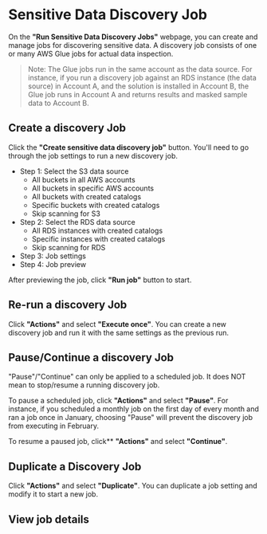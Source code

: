 
# Sensitive Data Discovery Job

On the **"Run Sensitive Data Discovery Jobs"** webpage, you can create and manage jobs for discovering sensitive data. A discovery job consists of one or many AWS Glue jobs for actual data inspection.

> Note: The Glue jobs run in the same account as the data source. For instance, if you run a discovery job against an RDS instance (the data source) in Account A, and the solution is installed in Account B, the Glue job runs in Account A and returns results and masked sample data to Account B.

## Create a discovery Job
Click the **"Create sensitive data discovery job"** button. You'll need to go through the job settings to run a new discovery job.

- Step 1: Select the S3 data source
    - All buckets in all AWS accounts
    - All buckets in specific AWS accounts
    - All buckets with created catalogs
    - Specific buckets with created catalogs
    - Skip scanning for S3
- Step 2: Select the RDS data source
    - All RDS instances with created catalogs
    - Specific instances with created catalogs
    - Skip scanning for RDS
- Step 3: Job settings
- Step 4: Job preview

After previewing the job, click **"Run job"** button to start.

## Re-run a discovery Job
Click **"Actions"** and select **"Execute once"**. You can create a new discovery job and run it with the same settings as the previous run.

## Pause/Continue a discovery Job
"Pause"/"Continue" can only be applied to a scheduled job. It does NOT mean to stop/resume a running discovery job.

To pause a scheduled job, click **"Actions"** and select **"Pause"**. For instance, if you scheduled a monthly job on the first day of every month and ran a job once in January, choosing "Pause" will prevent the discovery job from executing in February.

To resume a paused job, click** **"Actions"** and select **"Continue"**.

## Duplicate a Discovery Job
Click **"Actions"** and select **"Duplicate"**. You can duplicate a job setting and modify it to start a new job.

## View job details